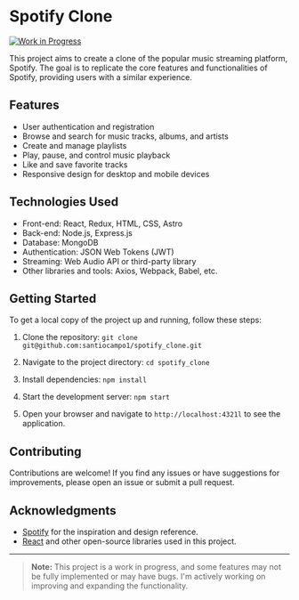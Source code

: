 # Spotify Clone

[![Work in Progress](https://img.shields.io/badge/Status-Work%20in%20Progress-yellow.svg)](https://shields.io/)

This project aims to create a clone of the popular music streaming platform, Spotify. The goal is to replicate the core features and functionalities of Spotify, providing users with a similar experience.

## Features

- User authentication and registration
- Browse and search for music tracks, albums, and artists
- Create and manage playlists
- Play, pause, and control music playback
- Like and save favorite tracks
- Responsive design for desktop and mobile devices

## Technologies Used

- Front-end: React, Redux, HTML, CSS, Astro
- Back-end: Node.js, Express.js
- Database: MongoDB
- Authentication: JSON Web Tokens (JWT)
- Streaming: Web Audio API or third-party library
- Other libraries and tools: Axios, Webpack, Babel, etc.

## Getting Started

To get a local copy of the project up and running, follow these steps:

1. Clone the repository:
 `git clone git@github.com:santiocampo1/spotify_clone.git`

2. Navigate to the project directory: `cd spotify_clone`

3. Install dependencies: `npm install`

4. Start the development server: `npm start`

5. Open your browser and navigate to `http://localhost:4321l` to see the application.

## Contributing

Contributions are welcome! If you find any issues or have suggestions for improvements, please open an issue or submit a pull request.


## Acknowledgments

- [Spotify](https://www.spotify.com/) for the inspiration and design reference.
- [React](https://reactjs.org/) and other open-source libraries used in this project.

---

> **Note:** This project is a work in progress, and some features may not be fully implemented or may have bugs. I'm actively working on improving and expanding the functionality.